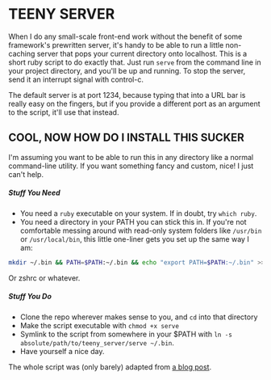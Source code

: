 # TEENY SERVER

When I do any small-scale front-end work without the benefit of some framework's
prewritten server, it's handy to be able to run a little non-caching server that
pops your current directory onto localhost. This is a short ruby script to do
exactly that. Just run `serve` from the command line in your project directory,
and you'll be up and running. To stop the server, send it an interrupt signal
with control-c.

The default server is at port 1234, because typing that into a URL bar is really
easy on the fingers, but if you provide a different port as an argument to the
script, it'll use that instead.  

## COOL, NOW HOW DO I INSTALL THIS SUCKER

I'm assuming you want to be able to run this in any directory like a normal
command-line utility. If you want something fancy and custom, nice! I just can't
help.

##### Stuff You Need
* You need a `ruby` executable on your system. If in doubt, try `which ruby`.
* You need a directory in your PATH you can stick this in. If you're not
  comfortable messing around with read-only system folders like `/usr/bin` or
  `/usr/local/bin`, this little one-liner gets you set up the same way I am:
```sh
mkdir ~/.bin && PATH=$PATH:~/.bin && echo "export PATH=$PATH:~/.bin" >> ~/.bashrc
```
Or zshrc or whatever.

##### Stuff You Do
* Clone the repo wherever makes sense to you, and `cd` into that directory
* Make the script executable with `chmod +x serve`
* Symlink to the script from somewhere in your $PATH with `ln -s absolute/path/to/teeny_server/serve ~/.bin`.
* Have yourself a nice day.

The whole script was (only barely) adapted from [a blog post](http://tobyho.com/2009/09/16/http-server-in-5-lines-with/).
